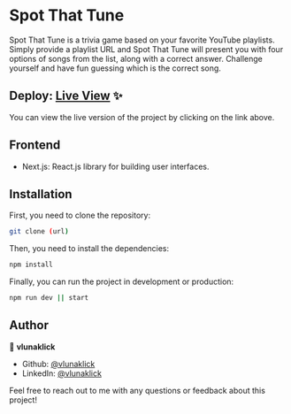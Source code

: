 # Spot That Tune

Spot That Tune is a trivia game based on your favorite YouTube playlists. Simply provide a playlist URL and Spot That Tune will present you with four options of songs from the list, along with a correct answer. Challenge yourself and have fun guessing which is the correct song.

## Deploy: [Live View](https://spot-that-tune.vercel.app/) ✨

You can view the live version of the project by clicking on the link above.

## Frontend

- Next.js: React.js library for building user interfaces.

## Installation

First, you need to clone the repository:

```bash
git clone (url)
```

Then, you need to install the dependencies:

```bash
npm install
```

Finally, you can run the project in development or production:

```bash
npm run dev || start
```

## Author

👤 **vlunaklick**

- Github: [@vlunaklick](https://github.com/vlunaklick)
- LinkedIn: [@vlunaklick](https://linkedin.com/in/vlunaklick)

Feel free to reach out to me with any questions or feedback about this project!
